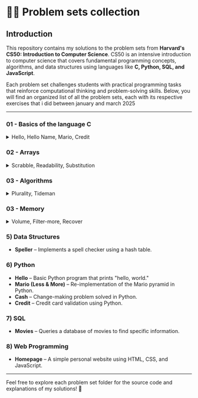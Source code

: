 # 👨‍💻 Problem sets collection

## Introduction  
This repository contains my solutions to the problem sets from **Harvard's CS50: Introduction to Computer Science**. CS50 is an intensive introduction to computer science that covers fundamental programming concepts, algorithms, and data structures using languages like **C, Python, SQL, and JavaScript**.  

Each problem set challenges students with practical programming tasks that reinforce computational thinking and problem-solving skills. Below, you will find an organized list of all the problem sets, each with its respective exercises that i did between january and march 2025

---

### 01 - Basics of the language C 
<details>
<summary>Hello, Hello Name, Mario, Credit</summary>

- **Hello** – Famous Basic C program that prints "hello, world."

![](Images/hello_world.png)
- **Hello Name** – Little twist of the "hello, world" where user need to input a name and prints "hello, name"

![](Images/hello_me.png)

- **Mario (More)** – Ask height and prints a pyramid of blocks inspired by Super Mario.

![](Images/mario-more.png)
  
- **Credit** – A program that verifies credit card numbers using Luhn’s Algorithm and identifies the card network.
 
![](Images/credit.png)
</details>

### 02 - Arrays  

<details>
<summary>Scrabble, Readability, Substitution</summary>

- **Scrabble** - Simple scrabble-like program that give points depending on letters for a given word.

![](Images/scrabble.png)

- **Readability** – Determines the reading level of a given text using the Coleman-Liau index.

![](Images/readability.png)

- **Substitution** – Implements a more flexible substitution cipher.

![](Images/substitution.png)
</details>

### 03 - Algorithms  
<details>
<summary>Plurality, Tideman</summary>
  
- **Plurality** – Implements a simple plurality voting system.

![](Images/plurality.png)


- **Tideman** – Implements a ranked-choice voting system using graph theory.

![](Images/tideman.png)


</details>

### 03 - Memory

<details>
<summary>Volume, Filter-more, Recover</summary>

- **Volume** – Modify an input’s volume by adjusting its memory allocation.

https://github.com/HadrienEcly/CS50_ProblemSets/blob/main/Misc/sound/input.mp4

- **Filter-more** – Applies image filters like grayscale, blur, reversed and edge detection using image processing techniques.  
- **Recover** – Recovers deleted JPEG files from a raw memory file.
  
</details>

### 5) Data Structures  
- **Speller** – Implements a spell checker using a hash table.   

### 6) Python  
- **Hello** – Basic Python program that prints "hello, world."  
- **Mario (Less & More)** – Re-implementation of the Mario pyramid in Python.  
- **Cash** – Change-making problem solved in Python.  
- **Credit** – Credit card validation using Python.  

### 7) SQL  
- **Movies** – Queries a database of movies to find specific information.  

### 8) Web Programming  
- **Homepage** – A simple personal website using HTML, CSS, and JavaScript.  

---

Feel free to explore each problem set folder for the source code and explanations of my solutions! 🚀  
